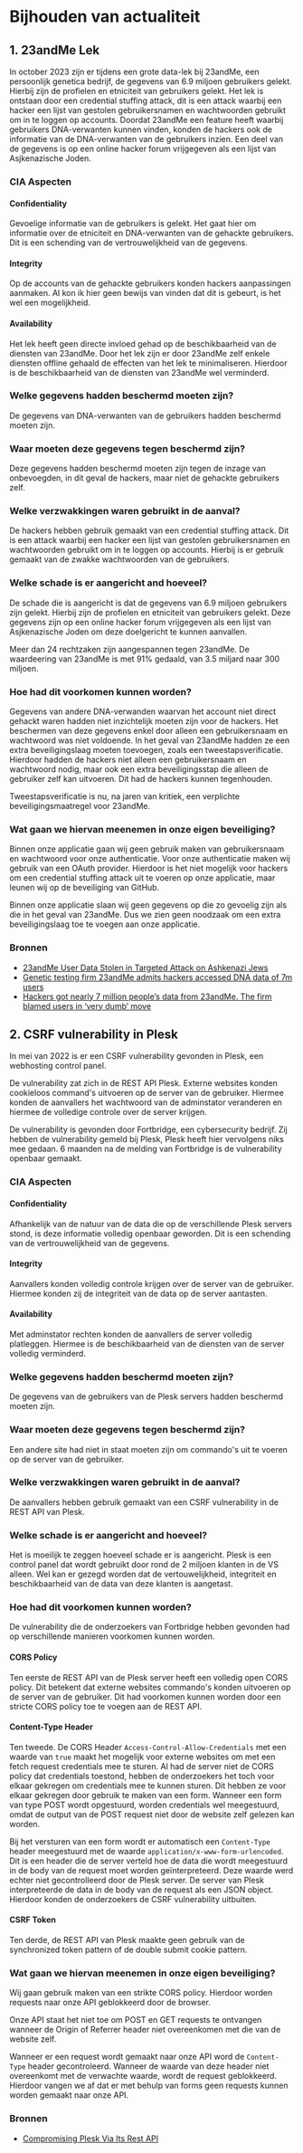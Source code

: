 # Bijhouden van actualiteit

## 1. 23andMe Lek
In october 2023 zijn er tijdens een grote data-lek bij 23andMe, een persoonlijk genetica bedrijf, de gegevens van 6.9 miljoen gebruikers gelekt. Hierbij zijn de profielen en etniciteit van gebruikers gelekt. Het lek is ontstaan door een credential stuffing attack, dit is een attack waarbij een hacker een lijst van gestolen gebruikersnamen en wachtwoorden gebruikt om in te loggen op accounts. Doordat 23andMe een feature heeft waarbij gebruikers DNA-verwanten kunnen vinden, konden de hackers ook de informatie van de DNA-verwanten van de gebruikers inzien. Een deel van de gegevens is op een online hacker forum vrijgegeven als een lijst van Asjkenazische Joden.

### CIA Aspecten

#### Confidentiality
Gevoelige informatie van de gebruikers is gelekt. Het gaat hier om informatie over de etniciteit en DNA-verwanten van de gehackte gebruikers. Dit is een schending van de vertrouwelijkheid van de gegevens.

#### Integrity
Op de accounts van de gehackte gebruikers konden hackers aanpassingen aanmaken. Al kon ik hier geen bewijs van vinden dat dit is gebeurt, is het wel een mogelijkheid.

#### Availability
Het lek heeft geen directe invloed gehad op de beschikbaarheid van de diensten van 23andMe. Door het lek zijn er door 23andMe zelf enkele diensten offline gehaald de effecten van het lek te minimaliseren. Hierdoor is de beschikbaarheid van de diensten van 23andMe wel verminderd.

### Welke gegevens hadden beschermd moeten zijn?
De gegevens van DNA-verwanten van de gebruikers hadden beschermd moeten zijn.

### Waar moeten deze gegevens tegen beschermd zijn?
Deze gegevens hadden beschermd moeten zijn tegen de inzage van onbevoegden, in dit geval de hackers, maar niet de gehackte gebruikers zelf.

### Welke verzwakkingen waren gebruikt in de aanval?
De hackers hebben gebruik gemaakt van een credential stuffing attack. Dit is een attack waarbij een hacker een lijst van gestolen gebruikersnamen en wachtwoorden gebruikt om in te loggen op accounts. Hierbij is er gebruik gemaakt van de zwakke wachtwoorden van de gebruikers.

### Welke schade is er aangericht and hoeveel?
De schade die is aangericht is dat de gegevens van 6.9 miljoen gebruikers zijn gelekt. Hierbij zijn de profielen en etniciteit van gebruikers gelekt. Deze gegevens zijn op een online hacker forum vrijgegeven als een lijst van Asjkenazische Joden om deze doelgericht te kunnen aanvallen.

Meer dan 24 rechtzaken zijn aangespannen tegen 23andMe. De waardeering van 23andMe is met 91% gedaald, van 3.5 miljard naar 300 miljoen.

### Hoe had dit voorkomen kunnen worden?
Gegevens van andere DNA-verwanden waarvan het account niet direct gehackt waren hadden niet inzichtelijk moeten zijn voor de hackers. Het beschermen van deze gegevens enkel door alleen een gebruikersnaam en wachtwoord was niet voldoende. In het geval van 23andMe hadden ze een extra beveiligingslaag moeten toevoegen, zoals een tweestapsverificatie. Hierdoor hadden de hackers niet alleen een gebruikersnaam en wachtwoord nodig, maar ook een extra beveiligingsstap die alleen de gebruiker zelf kan uitvoeren. Dit had de hackers kunnen tegenhouden. 

Tweestapsverificatie is nu, na jaren van kritiek, een verplichte beveiligingsmaatregel voor 23andMe.

### Wat gaan we hiervan meenemen in onze eigen beveiliging?
Binnen onze applicatie gaan wij geen gebruik maken van gebruikersnaam en wachtwoord voor onze authenticatie. Voor onze authenticatie maken wij gebruik van een OAuth provider. Hierdoor is het niet mogelijk voor hackers om een credential stuffing attack uit te voeren op onze applicatie, maar leunen wij op de beveiliging van GitHub.

Binnen onze applicatie slaan wij geen gegevens op die zo gevoelig zijn als die in het geval van 23andMe. Dus we zien geen noodzaak om een extra beveiligingslaag toe te voegen aan onze applicatie.

### Bronnen
- [23andMe User Data Stolen in Targeted Attack on Ashkenazi Jews](https://www.wired.com/story/23andme-credential-stuffing-data-stolen/)
- [Genetic testing firm 23andMe admits hackers accessed DNA data of 7m users](https://www.theguardian.com/technology/2023/dec/05/23andme-hack-data-breach)
- [Hackers got nearly 7 million people’s data from 23andMe. The firm blamed users in ‘very dumb’ move](https://www.theguardian.com/technology/2024/feb/15/23andme-hack-data-genetic-data-selling-response)

## 2. CSRF vulnerability in Plesk
In mei van 2022 is er een CSRF vulnerability gevonden in Plesk, een webhosting control panel.

De vulnerability zat zich in de REST API Plesk. Externe websites konden cookieloos command's uitvoeren op de server van de gebruiker. Hiermee konden de aanvallers het wachtwoord van de adminstator veranderen en hiermee de volledige controle over de server krijgen.

De vulnerability is gevonden door Fortbridge, een cybersecurity bedrijf. Zij hebben de vulnerability gemeld bij Plesk, Plesk heeft hier vervolgens niks mee gedaan. 6 maanden na de melding van Fortbridge is de vulnerability openbaar gemaakt.

### CIA Aspecten

#### Confidentiality
Afhankelijk van de natuur van de data die op de verschillende Plesk servers stond, is deze informatie volledig openbaar geworden. Dit is een schending van de vertrouwelijkheid van de gegevens.

#### Integrity
Aanvallers konden volledig controle krijgen over de server van de gebruiker. Hiermee konden zij de integriteit van de data op de server aantasten.

#### Availability
Met adminstator rechten konden de aanvallers de server volledig platleggen. Hiermee is de beschikbaarheid van de diensten van de server volledig verminderd.

### Welke gegevens hadden beschermd moeten zijn?
De gegevens van de gebruikers van de Plesk servers hadden beschermd moeten zijn.

### Waar moeten deze gegevens tegen beschermd zijn?
Een andere site had niet in staat moeten zijn om commando's uit te voeren op de server van de gebruiker.

### Welke verzwakkingen waren gebruikt in de aanval?
De aanvallers hebben gebruik gemaakt van een CSRF vulnerability in de REST API van Plesk. 

### Welke schade is er aangericht and hoeveel?
Het is moeilijk te zeggen hoeveel schade er is aangericht. Plesk is een control panel dat wordt gebruikt door rond de 2 miljoen klanten in de VS alleen. Wel kan er gezegd worden dat de vertouwelijkheid, integriteit en beschikbaarheid van de data van deze klanten is aangetast.

### Hoe had dit voorkomen kunnen worden?
De vulnerability die de onderzoekers van Fortbridge hebben gevonden had op verschillende manieren voorkomen kunnen worden.

#### CORS Policy

Ten eerste de REST API van de Plesk server heeft een volledig open CORS policy. Dit betekent dat externe websites commando's konden uitvoeren op de server van de gebruiker. Dit had voorkomen kunnen worden door een stricte CORS policy toe te voegen aan de REST API.

#### Content-Type Header

Ten tweede. De CORS Header `Access-Control-Allow-Credentials` met een waarde van `true` maakt het mogelijk voor externe websites om met een fetch request credentials mee te sturen. Al had de server niet de CORS policy dat credentials toestond, hebben de onderzoekers het toch voor elkaar gekregen om credentials mee te kunnen sturen. Dit hebben ze voor elkaar gekregen door gebruik te maken van een form. Wanneer een form van type POST wordt opgestuurd, worden credentials wel meegestuurd, omdat de output van de POST request niet door de website zelf gelezen kan worden.

Bij het versturen van een form wordt er automatisch een `Content-Type` header meegestuurd met de waarde `application/x-www-form-urlencoded`. Dit is een header die de server verteld hoe de data die wordt meegestuurd in de body van de request moet worden geïnterpreteerd. Deze waarde werd echter niet gecontrolleerd door de Plesk server. De server van Plesk interpreteerde de data in de body van de request als een JSON object. Hierdoor konden de onderzoekers de CSRF vulnerability uitbuiten.

#### CSRF Token

Ten derde, de REST API van Plesk maakte geen gebruik van de synchronized token pattern of de double submit cookie pattern.

### Wat gaan we hiervan meenemen in onze eigen beveiliging?

Wij gaan gebruik maken van een strikte CORS policy. Hierdoor worden requests naar onze API geblokkeerd door de browser.

Onze API staat het niet toe om POST en GET requests te ontvangen wanneer de Origin of Referrer header niet overeenkomen met die van de website zelf.

Wanneer er een request wordt gemaakt naar onze API word de `Content-Type` header gecontroleerd. Wanneer de waarde van deze header niet overeenkomt met de verwachte waarde, wordt de request geblokkeerd. Hierdoor vangen we af dat er met behulp van forms geen requests kunnen worden gemaakt naar onze API.

### Bronnen
- [Compromising Plesk Via Its Rest API](https://fortbridge.co.uk/research/compromising-plesk-via-its-rest-api/)

